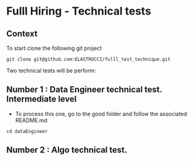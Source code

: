 # Fulll Hiring - Technical tests
## Context

To start clone the following git project
```shell script
git clone git@github.com:ELASTRUCCI/fulll_test_technique.git  
```

Two technical tests will be perform:
## Number 1 : Data Engineer technical test. Intermediate level
- To process this one, go to the good folder and follow the associated README.md

```shell script
cd dataEngineer
```

## Number 2 : Algo technical test.
